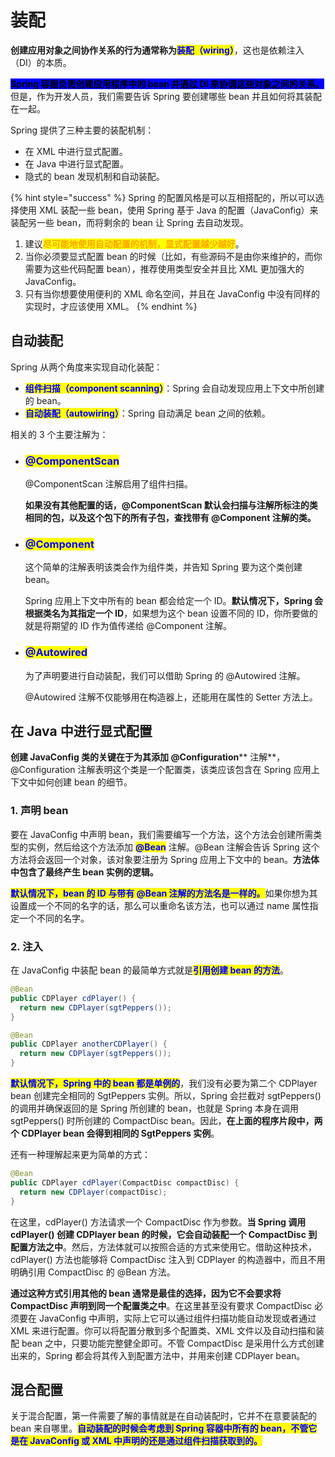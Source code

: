 # 装配

**创建应用对象之间协作关系的行为通常称为**<mark style="color:blue;">**装配（wiring）**</mark>，这也是依赖注入（DI）的本质。

<mark style="background-color:blue;">**Spring 容器负责创建应用程序中的 bean 并通过 DI 来协调这些对象之间的关系。**</mark>但是，作为开发人员，我们需要告诉 Spring 要创建哪些 bean 并且如何将其装配在一起。

Spring 提供了三种主要的装配机制：

* 在 XML 中进行显式配置。
* 在 Java 中进行显式配置。
* 隐式的 bean 发现机制和自动装配。

{% hint style="success" %}
Spring 的配置风格是可以互相搭配的，所以可以选择使用 XML 装配一些 bean，使用 Spring 基于 Java 的配置（JavaConfig）来装配另一些 bean，而将剩余的 bean 让 Spring 去自动发现。

1. 建议<mark style="color:orange;">**尽可能地使用自动配置的机制，显式配置越少越好**</mark>。
2. 当你必须要显式配置 bean 的时候（比如，有些源码不是由你来维护的，而你需要为这些代码配置 bean），推荐使用类型安全并且比 XML 更加强大的 JavaConfig。
3. 只有当你想要使用便利的 XML 命名空间，并且在 JavaConfig 中没有同样的实现时，才应该使用 XML。
{% endhint %}

## 自动装配

Spring 从两个角度来实现自动化装配：

* <mark style="color:blue;">**组件扫描（component scanning）**</mark>：Spring 会自动发现应用上下文中所创建的 bean。
* <mark style="color:blue;">**自动装配（autowiring）**</mark>：Spring 自动满足 bean 之间的依赖。

相关的 3 个主要注解为：

*   ### <mark style="color:blue;">**@ComponentScan**</mark>

    @ComponentScan 注解启用了组件扫描。

    **如果没有其他配置的话，@ComponentScan 默认会扫描与注解所标注的类相同的包，以及这个包下的所有子包，查找带有 @Component 注解的类。**
*   ### <mark style="color:blue;">**@Component**</mark>

    这个简单的注解表明该类会作为组件类，并告知 Spring 要为这个类创建 bean。

    Spring 应用上下文中所有的 bean 都会给定一个 ID。**默认情况下，Spring 会根据类名为其指定一个 ID**，如果想为这个 bean 设置不同的 ID，你所要做的就是将期望的 ID 作为值传递给 @Component 注解。
*   ### <mark style="color:blue;">**@Autowired**</mark>

    为了声明要进行自动装配，我们可以借助 Spring 的 @Autowired 注解。

    @Autowired 注解不仅能够用在构造器上，还能用在属性的 Setter 方法上。

## **在 Java 中进行显式配置**

**创建 JavaConfig 类的关键在于为其添加 **<mark style="color:blue;">**@Configuration**</mark>** 注解**，@Configuration 注解表明这个类是一个配置类，该类应该包含在 Spring 应用上下文中如何创建 bean 的细节。

### **1. 声明 bean**

要在 JavaConfig 中声明 bean，我们需要编写一个方法，这个方法会创建所需类型的实例，然后给这个方法添加 <mark style="color:blue;">**@Bean**</mark> 注解。@Bean 注解会告诉 Spring 这个方法将会返回一个对象，该对象要注册为 Spring 应用上下文中的 bean。**方法体中包含了最终产生 bean 实例的逻辑。**

<mark style="color:blue;">**默认情况下，bean 的 ID 与带有 @Bean 注解的方法名是一样的。**</mark>如果你想为其设置成一个不同的名字的话，那么可以重命名该方法，也可以通过 name 属性指定一个不同的名字。

### **2. 注入**

在 JavaConfig 中装配 bean 的最简单方式就是<mark style="color:blue;">**引用创建 bean 的方法**</mark>。

```java
@Bean
public CDPlayer cdPlayer() {
  return new CDPlayer(sgtPeppers());
}

@Bean
public CDPlayer anotherCDPlayer() {
  return new CDPlayer(sgtPeppers());
}
```

<mark style="color:blue;">**默认情况下，Spring 中的 bean 都是单例的**</mark>，我们没有必要为第二个 CDPlayer bean 创建完全相同的 SgtPeppers 实例。所以，Spring 会拦截对 sgtPeppers() 的调用并确保返回的是 Spring 所创建的 bean，也就是 Spring 本身在调用 sgtPeppers() 时所创建的 CompactDisc bean。因此，**在上面的程序片段中，两个 CDPlayer bean 会得到相同的 SgtPeppers 实例**。

还有一种理解起来更为简单的方式：

```java
@Bean
public CDPlayer cdPlayer(CompactDisc compactDisc) {
  return new CDPlayer(compactDisc);
}
```

在这里，cdPlayer() 方法请求一个 CompactDisc 作为参数。**当 Spring 调用 cdPlayer() 创建 CDPlayer bean 的时候，它会自动装配一个 CompactDisc 到配置方法之中**。然后，方法体就可以按照合适的方式来使用它。借助这种技术，cdPlayer() 方法也能够将 CompactDisc 注入到 CDPlayer 的构造器中，而且不用明确引用 CompactDisc 的 @Bean 方法。

**通过这种方式引用其他的 bean 通常是最佳的选择，因为它不会要求将 CompactDisc 声明到同一个配置类之中**。在这里甚至没有要求 CompactDisc 必须要在 JavaConfig 中声明，实际上它可以通过组件扫描功能自动发现或者通过 XML 来进行配置。你可以将配置分散到多个配置类、XML 文件以及自动扫描和装配 bean 之中，只要功能完整健全即可。不管 CompactDisc 是采用什么方式创建出来的，Spring 都会将其传入到配置方法中，并用来创建 CDPlayer bean。

## **混合配置**

关于混合配置，第一件需要了解的事情就是在自动装配时，它并不在意要装配的 bean 来自哪里。<mark style="color:blue;">**自动装配的时候会考虑到 Spring 容器中所有的 bean，不管它是在 JavaConfig 或 XML 中声明的还是通过组件扫描获取到的。**</mark>
